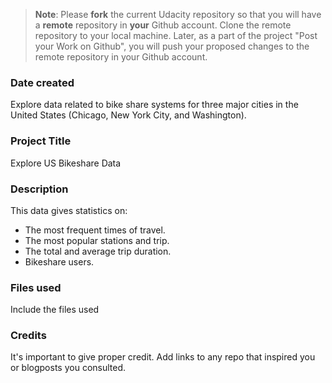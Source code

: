 >**Note**: Please **fork** the current Udacity repository so that you will have a **remote** repository in **your** Github account. Clone the remote repository to your local machine. Later, as a part of the project "Post your Work on Github", you will push your proposed changes to the remote repository in your Github account.

### Date created
Explore data related to bike share systems for three major cities in the United States (Chicago, New York City, and Washington).

### Project Title
Explore US Bikeshare Data

### Description
This data gives statistics on:
- The most frequent times of travel.
- The most popular stations and trip.
- The total and average trip duration.
- Bikeshare users.

### Files used
Include the files used

### Credits
It's important to give proper credit. Add links to any repo that inspired you or blogposts you consulted.

